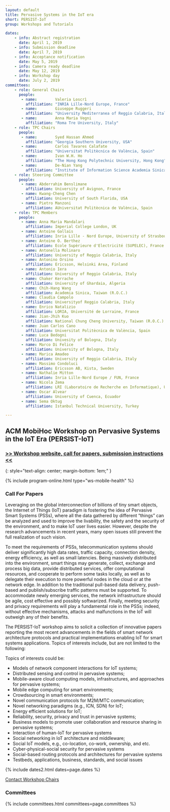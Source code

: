 ```yaml
---
layout: default
title: Pervasive Systems in the IoT era
short: PERSIST-IoT
group: Workshops and Tutorials

dates:
    - info: Abstract registration
      date: April 1, 2019
    - info: Submission deadline
      date: April 7, 2019
    - info: Acceptance notification
      date: May 5, 2019
    - info: Camera ready deadline
      date: May 12, 2019
    - info: Workshop day
      date: July 2, 2019
committees:
    - role: General Chairs
      people:
       - name:        Valeria Loscrì 
         affiliation: "INRIA Lille-Nord Europe, France"
       - name:        Giuseppe Ruggeri 
         affiliation: "University Mediterranea of Reggio Calabria, Italy"
       - name:        Anna Maria Vegni  
         affiliation: "Roma Tre University, Italy"
    - role: TPC Chairs
      people:
       - name:        Syed Hassan Ahmed  
         affiliation: "Georgia Southern University, USA"
       - name:        Carlos Tavares Calafate 
         affiliation: "Universitat Politècnica de València, Spain"
       - name:        Ivan W.H. Ho  
         affiliation: "The Hong Kong Polytechnic University, Hong Kong"
       - name:        De-Nian Yang 
         affiliation: "Institute of Information Science Academia Sinica, Taiwan"
    - role: Steering Committee
      people:
       - name: Abderrahim Benslimane 
         affiliation: University of Avignon, France
       - name: Kwang-Cheng Chen 
         affiliation: University of South Florida, USA
       - name: Pietro Manzoni 
         affiliation: AUniversitat Politècnica de València, Spain
    - role: TPC Members
      people:
       - name: Anna Maria Mandalari 
         affiliation: Imperial College London, UK    
       - name: Antoine Gallais
         affiliation: Inria Lille - Nord Europe, University of Strasbourg, France
       - name: Antoine O. Berthez
         affiliation: Ecole Supèrieure d'Electricité (SUPELEC), France         
       - name: Antonella Molinaro 
         affiliation: University of Reggio Calabria, Italy
       - name: Antonino Orsino 
         affiliation: Ericsson, Helsinki Area, Finland
       - name: Antonio Iera
         affiliation: University of Reggio Calabria, Italy
       - name: Chaker Kerrache
         affiliation: University of Ghardaia, Algeria
       - name: Chih-Hang Wang
         affiliation: Academia Sinica, Taiwan (R.O.C.)
       - name: Claudia Campolo 
         affiliation: Universityof Reggio Calabria, Italy         
       - name: Enrico Natalizio 
         affiliation: LORIA, Université de Lorraine, France
       - name: Jian-Jhih Kuo  
         affiliation: National Chung Cheng University, Taiwan (R.O.C.)
       - name: Juan Carlos Cano
         affiliation: Universitat Politècnica de València, Spain              
       - name: Luca Bedogni 
         affiliation: Univesity of Bologna, Italy
       - name: Marco Di Felice 
         affiliation: University of Bologna, Italy
       - name: Marica Amadeo  
         affiliation: University of Reggio Calabria, Italy
       - name: Massimo Condoluci
         affiliation: Ericsson AB, Kista, Sweden
       - name: Nathalie Mitton
         affiliation: Inria Lille-Nord Europe / FUN, France
       - name: Nicola Zema
         affiliation: LRI (Laboratoire de Recherche en Informatique), Université Paris-Sud
       - name: Oscar Alvear
         affiliation: University of Cuenca, Ecuador
       - name: Sema Oktug
         affiliation: Istanbul Technical University, Turkey

---
```


## ACM MobiHoc Workshop on Pervasive Systems in the IoT Era (PERSIST-IoT)

### [>> Workshop website, call for papers, submission instructions <<](http://www.grc.upv.es/persist-iot2019/)
{: style="text-align: center; margin-bottom: 1em;" }




{% include program-online.html type="ws-mobile-health" %}

### Call For Papers

Leveraging on the global interconnection of billions of tiny smart objects, the Internet of Things (IoT) paradigm is fostering the idea of Pervasive Smart Systems (PSSs), where all the data gathered by different “things” can be analyzed and used to improve the livability, the safety and the security of the environment, and to make IoT user lives easier. However, despite the research advancements in recent years, many open issues still prevent the full realization of such vision.

To meet the requirements of PSSs, telecommunication systems should deliver significantly high data rates, traffic capacity, connection density, energy efficiency, as well as small latencies. Being massively distributed into the environment, smart things may generate, collect, exchange and process big data, provide distributed services, offer computational resources, and cooperate to perform some tasks locally, as well as to delegate their execution to more powerful nodes in the cloud or at the network edge. In addition to the traditional pull-based data delivery, push-based and publish/subscribe traffic patterns must be supported. To accommodate newly emerging services, the network infrastructure should be agile, cost effective and possibly softwarized. Finally, meeting security and privacy requirements will play a fundamental role in the PSSs; indeed, without effective mechanisms, attacks and malfunctions in the IoT will outweigh any of their benefits. 

The PERSIST-IoT workshop aims to solicit a collection of innovative papers reporting the most recent advancements in the fields of smart network architecture protocols and practical implementations enabling IoT for smart systems applications. Topics of interests include, but are not limited to the following:

Topics of interests could be:
- Models of network component interactions for IoT systems;
- Distributed sensing and control in pervasive systems;
- Mobile-aware cloud computing models, infrastructures, and approaches for pervasive systems;
- Mobile edge computing for smart environments;
- Crowdsourcing in smart environments;
- Novel communication protocols for M2M/MTC communication;
- Novel networking paradigms (e.g., ICN, SDN) for IoT;
- Energy efficient solutions for IoT;
- Reliability, security, privacy and trust in pervasive systems;
- Business models to promote user collaboration and resource sharing in pervasive systems;
- Interaction of human-IoT for pervasive systems
- Social networking in IoT architecture and middleware;
- Social IoT models, e.g., co-location, co-work, ownership, and etc.
- Cyber-physical-social security for pervasive systems
- Social-based routing protocols and architectures for pervasive systems
- Testbeds, applications, business, standards, and social issues



{% include dates2.html dates=page.dates %}

<div class="row">
  <div class="col-sm-6 col-sm-offset-3">
    <a href="mailto:{% for person in page.committees[0].people %}{% if person.email and person.email != "" %}{% unless forloop.first %},{% endunless %}{{ person.email }}{% endif %}{% endfor %}?subject=[{{ page.short }}]" class="btn btn-primary btn-block" role="button">Contact Workshop Chairs</a>
  </div>
</div>


### Committees

{% include committees.html committees=page.committees %}
